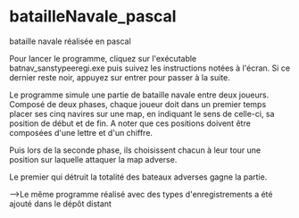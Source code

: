 # batailleNavale_pascal
bataille navale réalisée en pascal

Pour lancer le programme, cliquez sur l'exécutable batnav_sanstypeeregi.exe puis suivez les instructions notées à l'écran. Si ce dernier reste noir, appuyez sur entrer pour passer à la suite.



Le programme simule une partie de bataille navale entre deux joueurs. 
Composé de deux phases, chaque joueur doit dans un premier temps placer ses cinq navires sur une map, en indiquant le sens de celle-ci, sa position de début et de fin. A noter que ces positions doivent être composées d'une lettre et d'un chiffre.

Puis lors de la seconde phase, ils choisissent  chacun à leur tour une position sur laquelle attaquer la map adverse.

Le premier qui détruit la totalité des bateaux adverses gagne la partie.


-->Le même programme réalisé avec des types d'enregistrements a été ajouté dans le dépôt distant
